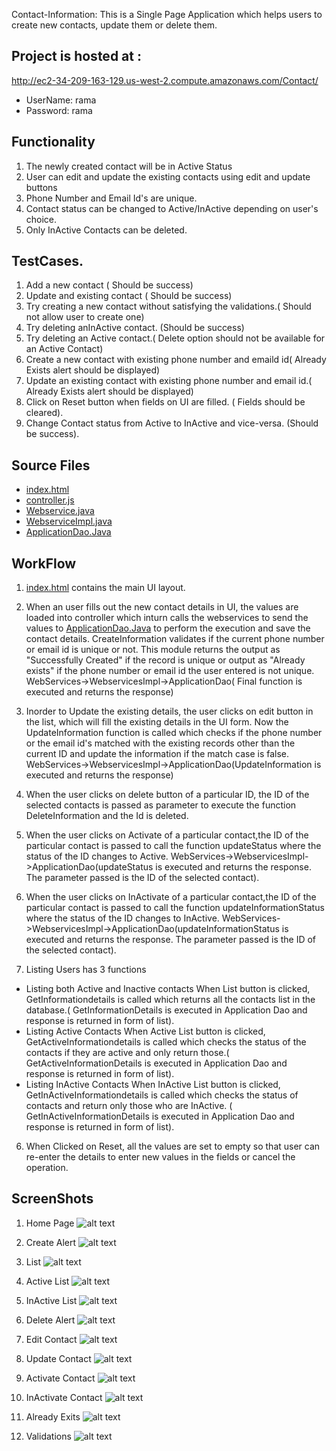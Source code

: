 Contact-Information:  This is a Single Page Application which helps users to create new contacts, update them or delete them.


##  Project is hosted at : 
 http://ec2-34-209-163-129.us-west-2.compute.amazonaws.com/Contact/
  * UserName: rama
  * Password: rama

## Functionality

1. The newly created contact will be in Active Status
2. User can edit and update the existing contacts using edit and update buttons
3. Phone Number and Email Id's are unique.
4. Contact status can be changed to Active/InActive depending on user's choice.
5. Only InActive Contacts can be deleted.

## TestCases.

1. Add a new contact ( Should be success)
2. Update and existing contact ( Should be success)
3. Try creating a new contact without satisfying the validations.( Should not allow user to create one)
4. Try deleting anInActive contact. (Should be success)
5. Try deleting an Active contact.( Delete option should not be available for an Active Contact)
6. Create a new contact with existing phone number and emaild id( Already Exists alert should be displayed)
7. Update an existing contact with existing phone number and email id.( Already Exists alert should be displayed)
8. Click on Reset button when fields on UI are filled. ( Fields should be cleared).
9. Change Contact status from Active to InActive and vice-versa. (Should be success).

## Source Files

 * [index.html](WebContentindex.html)
 * [controller.js](WebContentangularcontroller.js)
 * [Webservice.java](srccomeasetrackserviceWebservice.java)
 * [WebserviceImpl.java](srccomeasetrackserviceWebserviceImpl.java)
 * [ApplicationDao.Java](srccomeasetrackdaoApplicationDao.java)

## WorkFlow

1. [index.html](WebContentindex.html) contains the main UI layout.

2. When an user fills out the new contact details in UI, the values are loaded into controller which inturn calls the webservices to send the values to [ApplicationDao.Java](srccomeasetrackdaoApplicationDao.java) to perform the execution and save the contact details. CreateInformation validates if the current phone number or email id is unique or not. This module returns the output as "Successfully Created" if the record is unique or output as "Already exists" if the phone number or email id the user entered is not unique.
WebServices->WebservicesImpl->ApplicationDao( Final function is executed and returns the response)
 
3. Inorder to Update the existing details, the user clicks on edit button in the list, which will fill the existing details in the UI form. Now the UpdateInformation function is called which checks if the phone number or the email id's matched with the existing records other than the current ID and update the information if the match case is false. 
WebServices->WebservicesImpl->ApplicationDao(UpdateInformation is executed and returns the response)

4. When the user clicks on delete button of a particular ID, the ID of the selected contacts is passed as parameter to execute the function DeleteInformation and the Id is deleted.

5. When the user clicks on Activate of a particular contact,the ID of the particular contact is passed to call the function updateStatus where the status of the ID changes to Active. 
WebServices->WebservicesImpl->ApplicationDao(updateStatus is executed and returns the response. The parameter passed is the ID of the selected contact).

6. When the user clicks on InActivate of a particular contact,the ID of the particular contact is passed to call the function updateInformationStatus where the status of the ID changes to InActive. 
WebServices->WebservicesImpl->ApplicationDao(updateInformationStatus is executed and returns the response. The parameter passed is the ID of the selected contact).

5. Listing Users has 3 functions

 * Listing both Active and Inactive contacts  When List button is clicked, GetInformationdetails is called which returns all the contacts list in the database.( GetInformationDetails is executed in Application Dao and response is returned in form of list).
 * Listing Active Contacts When Active List button is clicked, GetActiveInformationdetails is called which checks the status of the contacts if they are active and only return those.( GetActiveInformationDetails is executed in Application Dao and response is returned in form of list).
 * Listing InActive Contacts When InActive List button is clicked, GetInActiveInformationdetails is called which checks the status of contacts and return only those who are InActive. ( GetInActiveInformationDetails is executed in Application Dao and response is returned in form of list).


6. When Clicked on Reset, all the values are set to empty so that user can re-enter the details to enter new values in the fields or cancel the operation.

## ScreenShots

1. Home Page
![alt text](ScreenShots/LandingPage.PNG "main landing page")

2.  Create Alert
![alt text](ScreenShots/Create.PNG "Create Contact Alert")

3. List
![alt text](ScreenShots/List.PNG "All Contacts List")

4. Active List
![alt text](ScreenShots/ActiveList.PNG "Active Contacts List")

5. InActive List
![alt text](ScreenShots/InActiveList.PNG "InActice Contacts List")

6.  Delete Alert
![alt text](ScreenShots/ContactDeleted.PNG "Delete Record Alert ")

7. Edit Contact
![alt text](ScreenShots/Edit.PNG "Edit Contact")

8. Update Contact
![alt text](ScreenShots/Update.PNG "Update Alert")

9. Activate Contact
![alt text](ScreenShots/ContactActivated.PNG "Validations for form")

10. InActivate Contact
![alt text](ScreenShots/ContactInActivated.PNG "Validations for form")

11. Already Exits
![alt text](ScreenShots/AlreadyExists.PNG "Validations for form")

12. Validations
![alt text](ScreenShots/Validations.PNG "Validations for form")
